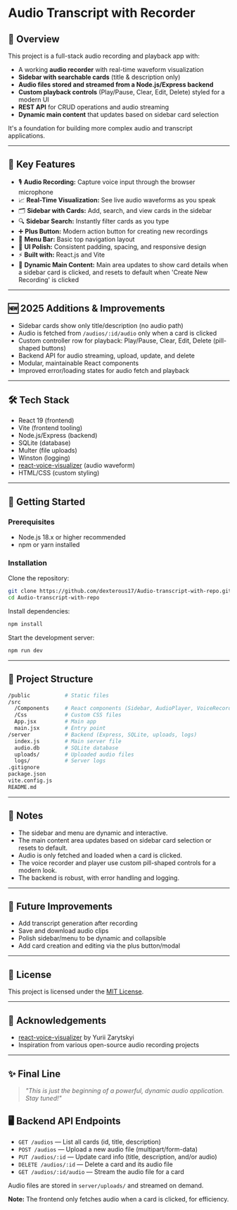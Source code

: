 # Audio Transcript with Recorder

## 📜 Overview

This project is a full-stack audio recording and playback app with:

- A working **audio recorder** with real-time waveform visualization
- **Sidebar with searchable cards** (title & description only)
- **Audio files stored and streamed from a Node.js/Express backend**
- **Custom playback controls** (Play/Pause, Clear, Edit, Delete) styled for a modern UI
- **REST API** for CRUD operations and audio streaming
- **Dynamic main content** that updates based on sidebar card selection

It's a foundation for building more complex audio and transcript applications.

---

## 🎯 Key Features

- 🎙️ **Audio Recording:** Capture voice input through the browser microphone  
- 📈 **Real-Time Visualization:** See live audio waveforms as you speak  
- 🗂️ **Sidebar with Cards:** Add, search, and view cards in the sidebar  
- 🔍 **Sidebar Search:** Instantly filter cards as you type  
- ➕ **Plus Button:** Modern action button for creating new recordings  
- 📑 **Menu Bar:** Basic top navigation layout  
- 💎 **UI Polish:** Consistent padding, spacing, and responsive design  
- ⚡ **Built with:** React.js and Vite
- 🧩 **Dynamic Main Content:** Main area updates to show card details when a sidebar card is clicked, and resets to default when 'Create New Recording' is clicked

---

## 🆕 2025 Additions & Improvements

- Sidebar cards show only title/description (no audio path)
- Audio is fetched from `/audios/:id/audio` only when a card is clicked
- Custom controller row for playback: Play/Pause, Clear, Edit, Delete (pill-shaped buttons)
- Backend API for audio streaming, upload, update, and delete
- Modular, maintainable React components
- Improved error/loading states for audio fetch and playback

---

## 🛠️ Tech Stack

- React 19 (frontend)
- Vite (frontend tooling)
- Node.js/Express (backend)
- SQLite (database)
- Multer (file uploads)
- Winston (logging)
- [react-voice-visualizer](https://www.npmjs.com/package/react-voice-visualizer) (audio waveform)
- HTML/CSS (custom styling)

---

## 🚀 Getting Started

### Prerequisites

- Node.js 18.x or higher recommended  
- npm or yarn installed

### Installation

Clone the repository:

```bash
git clone https://github.com/dexterous17/Audio-transcript-with-repo.git
cd Audio-transcript-with-repo
```

Install dependencies:

```bash
npm install
```

Start the development server:

```bash
npm run dev
```

---

## 📂 Project Structure

```bash
/public           # Static files
/src
  /Components     # React components (Sidebar, AudioPlayer, VoiceRecorder, Modal, MainCard, etc.)
  /Css            # Custom CSS files
  App.jsx         # Main app
  main.jsx        # Entry point
/server           # Backend (Express, SQLite, uploads, logs)
  index.js        # Main server file
  audio.db        # SQLite database
  uploads/        # Uploaded audio files
  logs/           # Server logs
.gitignore
package.json
vite.config.js
README.md
```

---

## 📌 Notes

- The sidebar and menu are dynamic and interactive.
- The main content area updates based on sidebar card selection or resets to default.
- Audio is only fetched and loaded when a card is clicked.
- The voice recorder and player use custom pill-shaped controls for a modern look.
- The backend is robust, with error handling and logging.

---

## 🧠 Future Improvements

- Add transcript generation after recording  
- Save and download audio clips  
- Polish sidebar/menu to be dynamic and collapsible  
- Add card creation and editing via the plus button/modal

---

## 📝 License

This project is licensed under the [MIT License](LICENSE).

---

## 🤝 Acknowledgements

- [react-voice-visualizer](https://github.com/YZarytskyi/react-voice-visualizer) by Yurii Zarytskyi  
- Inspiration from various open-source audio recording projects

---

## ✨ Final Line

> *"This is just the beginning of a powerful, dynamic audio application. Stay tuned!"*

## 🖥️ Backend API Endpoints

- `GET /audios` — List all cards (id, title, description)
- `POST /audios` — Upload a new audio file (multipart/form-data)
- `PUT /audios/:id` — Update card info (title, description, and/or audio)
- `DELETE /audios/:id` — Delete a card and its audio file
- `GET /audios/:id/audio` — Stream the audio file for a card

Audio files are stored in `server/uploads/` and streamed on demand.

**Note:** The frontend only fetches audio when a card is clicked, for efficiency.